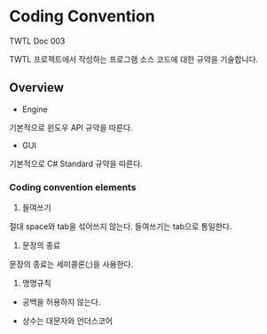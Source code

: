 # Coding Convention

TWTL Doc 003

TWTL 프로젝트에서 작성하는 프로그램 소스 코드에 대한 규약을 기술합니다.

## Overview

* Engine

 기본적으로 윈도우 API 규약을 따른다.
 
* GUI

 기본적으로 C# Standard 규약을 따른다.


### Coding convention elements

1. 들여쓰기

 절대 space와 tab을 섞어쓰지 않는다. 들여쓰기는 tab으로 통일한다.
 
1. 문장의 종료

 문장의 종료는 세미콜론(;)을 사용한다.
 
1. 명명규칙

 * 공백을 허용하지 않는다.
 
 * 상수는 대문자와 언더스코어
